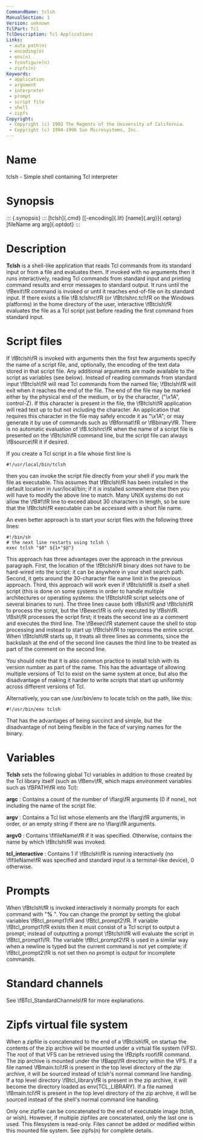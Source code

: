 ```yaml
---
CommandName: tclsh
ManualSection: 1
Version: unknown
TclPart: Tcl
TclDescription: Tcl Applications
Links:
 - auto_path(n)
 - encoding(n)
 - env(n)
 - fconfigure(n)
 - zipfs(n)
Keywords:
 - application
 - argument
 - interpreter
 - prompt
 - script file
 - shell
 - zipfs
Copyright:
 - Copyright (c) 1993 The Regents of the University of California.
 - Copyright (c) 1994-1996 Sun Microsystems, Inc.
---
```


# Name

tclsh - Simple shell containing Tcl interpreter

# Synopsis

::: {.synopsis} :::
[tclsh]{.cmd} [[-encoding]{.lit} [name]{.arg}]{.optarg} [fileName arg arg]{.optdot}
:::

# Description

**Tclsh** is a shell-like application that reads Tcl commands from its standard input or from a file and evaluates them. If invoked with no arguments then it runs interactively, reading Tcl commands from standard input and printing command results and error messages to standard output. It runs until the \fBexit\fR command is invoked or until it reaches end-of-file on its standard input. If there exists a file \fB.tclshrc\fR (or \fBtclshrc.tcl\fR on the Windows platforms) in the home directory of the user, interactive \fBtclsh\fR evaluates the file as a Tcl script just before reading the first command from standard input.

# Script files

If \fBtclsh\fR is invoked with arguments then the first few arguments specify the name of a script file, and, optionally, the encoding of the text data stored in that script file. Any additional arguments are made available to the script as variables (see below). Instead of reading commands from standard input \fBtclsh\fR will read Tcl commands from the named file;  \fBtclsh\fR will exit when it reaches the end of the file. The end of the file may be marked either by the physical end of the medium, or by the character, ("\x1A", control-Z). If this character is present in the file, the \fBtclsh\fR application will read text up to but not including the character.  An application that requires this character in the file may safely encode it as "\x1A"; or may generate it by use of commands such as \fBformat\fR or \fBbinary\fR. There is no automatic evaluation of \fB.tclshrc\fR when the name of a script file is presented on the \fBtclsh\fR command line, but the script file can always \fBsource\fR it if desired.

If you create a Tcl script in a file whose first line is

```
#!/usr/local/bin/tclsh
```

then you can invoke the script file directly from your shell if you mark the file as executable. This assumes that \fBtclsh\fR has been installed in the default location in /usr/local/bin;  if it is installed somewhere else then you will have to modify the above line to match. Many UNIX systems do not allow the \fB#!\fR line to exceed about 30 characters in length, so be sure that the \fBtclsh\fR executable can be accessed with a short file name.

An even better approach is to start your script files with the following three lines:

```
#!/bin/sh
# the next line restarts using tclsh \
exec tclsh "$0" ${1+"$@"}
```

This approach has three advantages over the approach in the previous paragraph.  First, the location of the \fBtclsh\fR binary does not have to be hard-wired into the script:  it can be anywhere in your shell search path.  Second, it gets around the 30-character file name limit in the previous approach. Third, this approach will work even if \fBtclsh\fR is itself a shell script (this is done on some systems in order to handle multiple architectures or operating systems:  the \fBtclsh\fR script selects one of several binaries to run).  The three lines cause both \fBsh\fR and \fBtclsh\fR to process the script, but the \fBexec\fR is only executed by \fBsh\fR. \fBsh\fR processes the script first;  it treats the second line as a comment and executes the third line. The \fBexec\fR statement cause the shell to stop processing and instead to start up \fBtclsh\fR to reprocess the entire script. When \fBtclsh\fR starts up, it treats all three lines as comments, since the backslash at the end of the second line causes the third line to be treated as part of the comment on the second line.

You should note that it is also common practice to install tclsh with its version number as part of the name.  This has the advantage of allowing multiple versions of Tcl to exist on the same system at once, but also the disadvantage of making it harder to write scripts that start up uniformly across different versions of Tcl.

Alternatively, you can use /usr/bin/env to locate tclsh on the path, like this:

```
#!/usr/bin/env tclsh
```

That has the advantages of being succinct and simple, but the disadvantage of not being flexible in the face of varying names for the binary.

# Variables

**Tclsh** sets the following global Tcl variables in addition to those created by the Tcl library itself (such as \fBenv\fR, which maps environment variables such as \fBPATH\fR into Tcl):

**argc**
: Contains a count of the number of \fIarg\fR arguments (0 if none), not including the name of the script file.

**argv**
: Contains a Tcl list whose elements are the \fIarg\fR arguments, in order, or an empty string if there are no \fIarg\fR arguments.

**argv0**
: Contains \fIfileName\fR if it was specified. Otherwise, contains the name by which \fBtclsh\fR was invoked.

**tcl_interactive**
: Contains 1 if \fBtclsh\fR is running interactively (no \fIfileName\fR was specified and standard input is a terminal-like device), 0 otherwise.


# Prompts

When \fBtclsh\fR is invoked interactively it normally prompts for each command with "**%** ". You can change the prompt by setting the global variables \fBtcl_prompt1\fR and \fBtcl_prompt2\fR.  If variable \fBtcl_prompt1\fR exists then it must consist of a Tcl script to output a prompt;  instead of outputting a prompt \fBtclsh\fR will evaluate the script in \fBtcl_prompt1\fR. The variable \fBtcl_prompt2\fR is used in a similar way when a newline is typed but the current command is not yet complete; if \fBtcl_prompt2\fR is not set then no prompt is output for incomplete commands.

# Standard channels

See \fBTcl_StandardChannels\fR for more explanations.

# Zipfs virtual file system

When a zipfile is concatenated to the end of a \fBtclsh\fR, on startup the contents of the zip archive will be mounted under a virtual file system (VFS). The root of that VFS can be retrieved using the \fBzipfs root\fR command. The zip archive is mounted under the \fBapp\fR directory within the VFS. If a file named \fBmain.tcl\fR is present in the top level directory of the zip archive, it will be sourced instead of tclsh's normal command line handing. If a top level directory \fBtcl_library\fR is present in the zip archive, it will become the directory loaded as env(TCL_LIBRARY). If a file named \fBmain.tcl\fR is present in the top level directory of the zip archive, it will be sourced instead of the shell's normal command line handling.

Only one zipfile can be concatenated to the end of executable image (tclsh, or wish). However, if multiple zipfiles are concatenated, only the last one is used.  This filesystem is read-only. Files cannot be added or modified within this mounted file system.  See zipfs(n) for complete details. 

